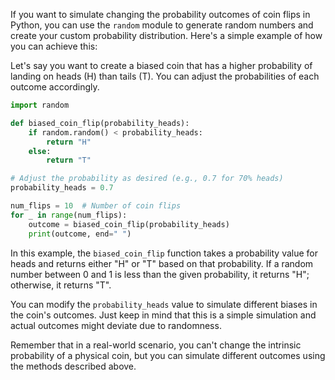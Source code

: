 If you want to simulate changing the probability outcomes of coin flips in Python, you can use the `random` module to generate random numbers and create your custom probability distribution. Here's a simple example of how you can achieve this:

Let's say you want to create a biased coin that has a higher probability of landing on heads (H) than tails (T). You can adjust the probabilities of each outcome accordingly.

```python
import random

def biased_coin_flip(probability_heads):
    if random.random() < probability_heads:
        return "H"
    else:
        return "T"

# Adjust the probability as desired (e.g., 0.7 for 70% heads)
probability_heads = 0.7

num_flips = 10  # Number of coin flips
for _ in range(num_flips):
    outcome = biased_coin_flip(probability_heads)
    print(outcome, end=" ")
```

In this example, the `biased_coin_flip` function takes a probability value for heads and returns either "H" or "T" based on that probability. If a random number between 0 and 1 is less than the given probability, it returns "H"; otherwise, it returns "T".

You can modify the `probability_heads` value to simulate different biases in the coin's outcomes. Just keep in mind that this is a simple simulation and actual outcomes might deviate due to randomness.

Remember that in a real-world scenario, you can't change the intrinsic probability of a physical coin, but you can simulate different outcomes using the methods described above.
